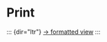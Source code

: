 Print
=====
::: {dir="ltr"}
[→ formatted view](change-record-view/view-format.html)
[](https://sites.google.com/a/bibliograph.org/docs-v2-de/manage-records/change-record-view/view-format)
:::
